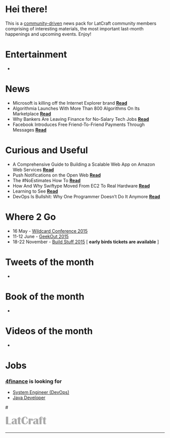 
# Hei there!

This is a [community-driven](https://github.com/latcraft/digest) news pack for LatCraft community members comprising of interesting materials, the most important last-month happenings and upcoming events. Enjoy!


# Entertainment 

* 

# News

* Microsoft is killing off the Internet Explorer brand [**Read**](http://www.theverge.com/2015/3/17/8230631/microsoft-is-killing-off-the-internet-explorer-brand)
* Algorithmia Launches With More Than 800 Algorithms On Its Marketplace [**Read**](http://techcrunch.com/2015/03/12/algorithmia-launches-with-more-than-800-algorithms-on-its-marketplace/)
* Why Bankers Are Leaving Finance for No-Salary Tech Jobs [**Read**](http://www.bloomberg.com/news/articles/2015-03-15/bankers-embracing-zero-salary-in-tech-may-make-peers-obsolete)
* Facebook Introduces Free Friend-To-Friend Payments Through Messages [**Read**](http://techcrunch.com/2015/03/17/facebook-pay/)

# Curious and Useful
* A Comprehensive Guide to Building a Scalable Web App on Amazon Web Services [**Read**](https://www.airpair.com/aws/posts/building-a-scalable-web-app-on-amazon-web-services-p1)
* Push Notifications on the Open Web [**Read**](http://updates.html5rocks.com/2015/03/push-notificatons-on-the-open-web)
* The #NoEstimates How To [**Read**](http://softwaredevelopmenttoday.com/2013/07/the-noestimates-how-to/)
* How And Why Swiftype Moved From EC2 To Real Hardware [**Read**](http://nuzzel.com/sharedstory/03162015/highscalability/how_and_why_swiftype_moved_from_ec2_to_real_hardware)
* Learning to See [**Read**](https://ia.net/know-how/learning-to-see)
* DevOps Is Bullshit: Why One Programmer Doesn’t Do It Anymore [**Read**](https://lionfacelemonface.wordpress.com/2015/03/08/devops-is-bullshit-why-one-programmer-doesnt-do-it-anymore/)

# Where 2 Go
* 16 May - [Wildcard Conference 2015](http://wildcardconf.com) 
* 11-12 June - [GeekOut 2015](http://2015.geekout.ee) 
* 18-22 November - [Build Stuff 2015](http://buildstuff.lt) [ **early birds tickets are available** ]



# Tweets of the month
* 


# Book of the month
* 


# Videos of the month
* 


# Jobs

### [**4finance**](http://www.4financeit.com) is looking for
- [System Engineer (DevOps)](https://4finance.recruiterbox.com/jobs/fk0y2a/)
- [Java Developer](https://4finance.recruiterbox.com/jobs/fk0y2g)

#&nbsp;

![](pixies/logo.png)

---
